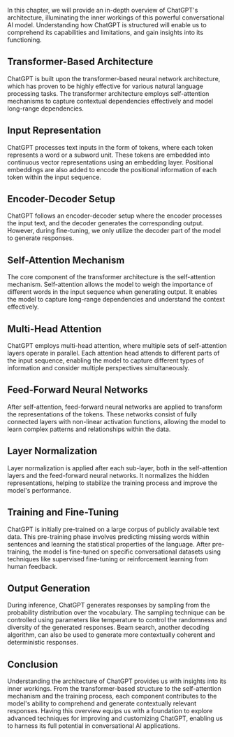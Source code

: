 

In this chapter, we will provide an in-depth overview of ChatGPT's architecture, illuminating the inner workings of this powerful conversational AI model. Understanding how ChatGPT is structured will enable us to comprehend its capabilities and limitations, and gain insights into its functioning.

Transformer-Based Architecture
------------------------------

ChatGPT is built upon the transformer-based neural network architecture, which has proven to be highly effective for various natural language processing tasks. The transformer architecture employs self-attention mechanisms to capture contextual dependencies effectively and model long-range dependencies.

Input Representation
--------------------

ChatGPT processes text inputs in the form of tokens, where each token represents a word or a subword unit. These tokens are embedded into continuous vector representations using an embedding layer. Positional embeddings are also added to encode the positional information of each token within the input sequence.

Encoder-Decoder Setup
---------------------

ChatGPT follows an encoder-decoder setup where the encoder processes the input text, and the decoder generates the corresponding output. However, during fine-tuning, we only utilize the decoder part of the model to generate responses.

Self-Attention Mechanism
------------------------

The core component of the transformer architecture is the self-attention mechanism. Self-attention allows the model to weigh the importance of different words in the input sequence when generating output. It enables the model to capture long-range dependencies and understand the context effectively.

Multi-Head Attention
--------------------

ChatGPT employs multi-head attention, where multiple sets of self-attention layers operate in parallel. Each attention head attends to different parts of the input sequence, enabling the model to capture different types of information and consider multiple perspectives simultaneously.

Feed-Forward Neural Networks
----------------------------

After self-attention, feed-forward neural networks are applied to transform the representations of the tokens. These networks consist of fully connected layers with non-linear activation functions, allowing the model to learn complex patterns and relationships within the data.

Layer Normalization
-------------------

Layer normalization is applied after each sub-layer, both in the self-attention layers and the feed-forward neural networks. It normalizes the hidden representations, helping to stabilize the training process and improve the model's performance.

Training and Fine-Tuning
------------------------

ChatGPT is initially pre-trained on a large corpus of publicly available text data. This pre-training phase involves predicting missing words within sentences and learning the statistical properties of the language. After pre-training, the model is fine-tuned on specific conversational datasets using techniques like supervised fine-tuning or reinforcement learning from human feedback.

Output Generation
-----------------

During inference, ChatGPT generates responses by sampling from the probability distribution over the vocabulary. The sampling technique can be controlled using parameters like temperature to control the randomness and diversity of the generated responses. Beam search, another decoding algorithm, can also be used to generate more contextually coherent and deterministic responses.

Conclusion
----------

Understanding the architecture of ChatGPT provides us with insights into its inner workings. From the transformer-based structure to the self-attention mechanism and the training process, each component contributes to the model's ability to comprehend and generate contextually relevant responses. Having this overview equips us with a foundation to explore advanced techniques for improving and customizing ChatGPT, enabling us to harness its full potential in conversational AI applications.
